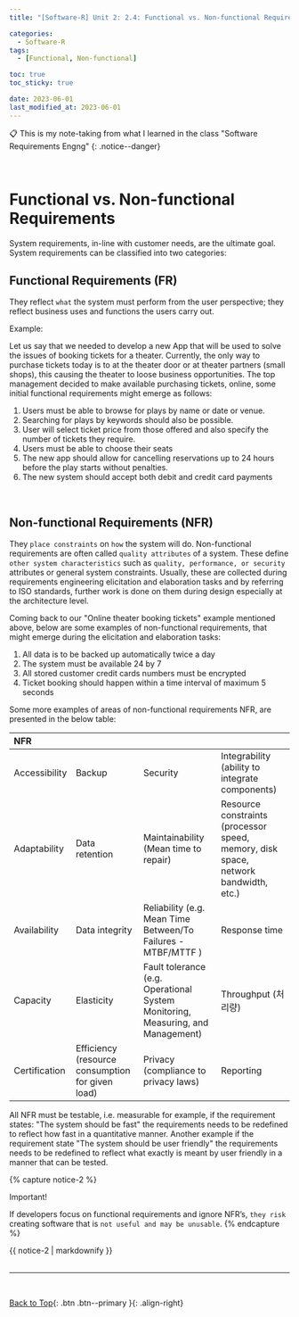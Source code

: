 ```yaml
---
title: "[Software-R] Unit 2: 2.4: Functional vs. Non-functional Requirements"

categories:
  - Software-R
tags:
  - [Functional, Non-functional]

toc: true
toc_sticky: true

date: 2023-06-01
last_modified_at: 2023-06-01
---
```


<!-- {% capture notice-2 %}

📋 This is the tech-news archives to help me keep track of what I am interested in!

- Reference tech news link: <https://thenextweb.com/news/blockchain-development-tech-career>
  {% endcapture %}

<div class="notice--danger">{{ notice-2 | markdownify }}</div> -->

📋 This is my note-taking from what I learned in the class "Software Requirements Engng"
{: .notice--danger}

<br>

# Functional vs. Non-functional Requirements

System requirements, in-line with customer needs, are the ultimate goal. System requirements can be classified into two categories:

## Functional Requirements (FR)

They reflect `what` the system must perform from the user perspective; they reflect business uses and functions the users carry out.

Example:

Let us say that we needed to develop a new App that will be used to solve the issues of booking tickets for a theater. Currently, the only way to purchase tickets today is to at the theater door or at theater partners (small shops), this causing the theater to loose business opportunities. The top management decided to make available purchasing tickets, online, some initial functional requirements might emerge as follows:

1. Users must be able to browse for plays by name or date or venue.
2. Searching for plays by keywords should also be possible.
3. User will select ticket price from those offered and also specify the number of tickets they require.
4. Users must be able to choose their seats
5. The new app should allow for cancelling reservations up to 24 hours before the play starts without penalties.
6. The new system should accept both debit and credit card payments

<br>

## Non-functional Requirements (NFR)

They `place constraints` on `how` the system will do. Non-functional requirements are often called `quality attributes` of a system. These define `other system characteristics` such as `quality, performance, or security` attributes or general system constraints. Usually, these are collected during requirements engineering elicitation and elaboration tasks and by referring to ISO standards, further work is done on them during design especially at the architecture level.

Coming back to our "Online theater booking tickets" example mentioned above, below are some examples of non-functional requirements, that might emerge during the elicitation and elaboration tasks:

1. All data is to be backed up automatically twice a day
2. The system must be available 24 by 7
3. All stored customer credit cards numbers must be encrypted
4. Ticket booking should happen within a time interval of maximum 5 seconds

Some more examples of areas of non-functional requirements NFR, are presented in the below table:

| NFR           |                                                  |                                                                                 |                                                                                     |
| :------------ | :----------------------------------------------- | :------------------------------------------------------------------------------ | :---------------------------------------------------------------------------------- |
| Accessibility | Backup                                           | Security                                                                        | Integrability (ability to integrate components)                                     |
| Adaptability  | Data retention                                   | Maintainability (Mean time to repair)                                           | Resource constraints (processor speed, memory, disk space, network bandwidth, etc.) |
| Availability  | Data integrity                                   | Reliability (e.g. Mean Time Between/To Failures - MTBF/MTTF )                   | Response time                                                                       |
| Capacity      | Elasticity                                       | Fault tolerance (e.g. Operational System Monitoring, Measuring, and Management) | Throughput (처리량)                                                                 |
| Certification | Efficiency (resource consumption for given load) | Privacy (compliance to privacy laws)                                            | Reporting                                                                           |

All NFR must be testable, i.e. measurable for example, if the requirement states: "The system should be fast" the requirements needs to be redefined to reflect how fast in a quantitative manner. Another example if the requirement state "The system should be user friendly" the requirements needs to be redefined to reflect what exactly is meant by user friendly in a manner that can be tested.

{% capture notice-2 %}

Important!

If developers focus on functional requirements and ignore NFR’s, `they risk` creating software that is `not useful and may be unusable`.
{% endcapture %}

<div class="notice--danger">{{ notice-2 | markdownify }}</div>

<br>

---

<br>

[Back to Top](#){: .btn .btn--primary }{: .align-right}
